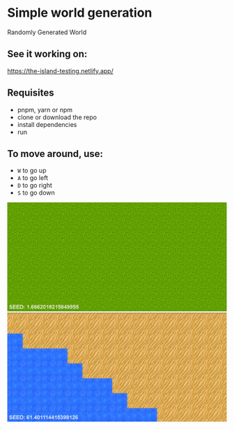 # Simple world generation

Randomly Generated World

## See it working on:
https://the-island-testing.netlify.app/

## Requisites

- pnpm, yarn or npm
- clone or download the repo
- install dependencies
- run

## To move around, use:
 - <code>W</code> to go up
 - <code>A</code> to go left
 - <code>D</code> to go right
 - <code>S</code> to go down

![Reference Img1](.github/reference1.jpg "Reference 1")
![Reference Img2](.github/reference2.jpg "Reference 2")
